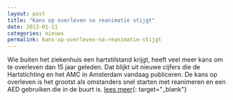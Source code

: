 ```yaml
---
layout: post
title: "Kans op overleven na reanimatie stijgt"
date: 2013-01-11
categories: nieuws
permalink: kans-op-overleven-na-reanimatie-stijgt
---
```

Wie buiten het ziekenhuis een hartstilstand krijgt, heeft veel meer kans om te overleven dan 15 jaar geleden. Dat blijkt uit nieuwe cijfers die de Hartstichting en het AMC in Amsterdam vandaag publiceren. De kans op overleven is het grootst als omstanders snel starten met reanimeren en een AED gebruiken die in de buurt is.
[lees meer](http://www.hartstichting.nl/actueel/nieuwsoverzicht/kans_op_overleven_na_reanimatie_stijgt/){: target="_blank"}